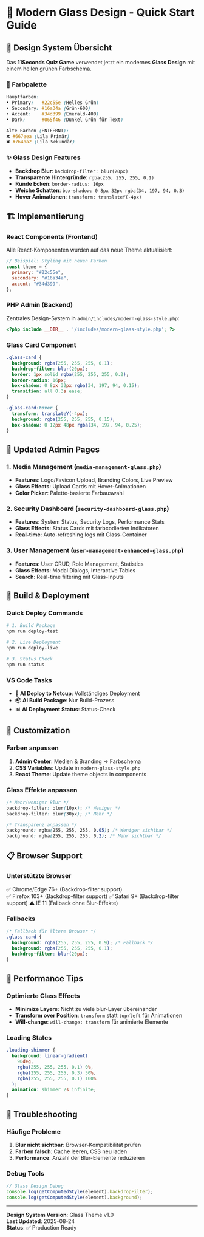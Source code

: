 # 🚀 Modern Glass Design - Quick Start Guide

## 🎨 Design System Übersicht

Das **11Seconds Quiz Game** verwendet jetzt ein modernes **Glass Design** mit einem hellen grünen Farbschema.

### 🌈 Farbpalette

```css
Hauptfarben:
• Primary:   #22c55e (Helles Grün)
• Secondary: #16a34a (Grün-600)
• Accent:    #34d399 (Emerald-400)
• Dark:      #065f46 (Dunkel Grün für Text)

Alte Farben (ENTFERNT):
❌ #667eea (Lila Primär)
❌ #764ba2 (Lila Sekundär)
```

### ✨ Glass Design Features

- **Backdrop Blur**: `backdrop-filter: blur(20px)`
- **Transparente Hintergründe**: `rgba(255, 255, 255, 0.1)`
- **Runde Ecken**: `border-radius: 16px`
- **Weiche Schatten**: `box-shadow: 0 8px 32px rgba(34, 197, 94, 0.3)`
- **Hover Animationen**: `transform: translateY(-4px)`

## 🏗️ Implementierung

### React Components (Frontend)

Alle React-Komponenten wurden auf das neue Theme aktualisiert:

```jsx
// Beispiel: Styling mit neuen Farben
const theme = {
  primary: "#22c55e",
  secondary: "#16a34a",
  accent: "#34d399",
};
```

### PHP Admin (Backend)

Zentrales Design-System in `admin/includes/modern-glass-style.php`:

```php
<?php include __DIR__ . '/includes/modern-glass-style.php'; ?>
```

### Glass Card Component

```css
.glass-card {
  background: rgba(255, 255, 255, 0.1);
  backdrop-filter: blur(20px);
  border: 1px solid rgba(255, 255, 255, 0.2);
  border-radius: 16px;
  box-shadow: 0 8px 32px rgba(34, 197, 94, 0.15);
  transition: all 0.3s ease;
}

.glass-card:hover {
  transform: translateY(-4px);
  background: rgba(255, 255, 255, 0.15);
  box-shadow: 0 12px 48px rgba(34, 197, 94, 0.25);
}
```

## 📱 Updated Admin Pages

### 1. Media Management (`media-management-glass.php`)

- **Features**: Logo/Favicon Upload, Branding Colors, Live Preview
- **Glass Effects**: Upload Cards mit Hover-Animationen
- **Color Picker**: Palette-basierte Farbauswahl

### 2. Security Dashboard (`security-dashboard-glass.php`)

- **Features**: System Status, Security Logs, Performance Stats
- **Glass Effects**: Status Cards mit farbcodierten Indikatoren
- **Real-time**: Auto-refreshing logs mit Glass-Container

### 3. User Management (`user-management-enhanced-glass.php`)

- **Features**: User CRUD, Role Management, Statistics
- **Glass Effects**: Modal Dialogs, Interactive Tables
- **Search**: Real-time filtering mit Glass-Inputs

## 🚀 Build & Deployment

### Quick Deploy Commands

```bash
# 1. Build Package
npm run deploy-test

# 2. Live Deployment
npm run deploy-live

# 3. Status Check
npm run status
```

### VS Code Tasks

- **🤖 AI Deploy to Netcup**: Vollständiges Deployment
- **📦 AI Build Package**: Nur Build-Prozess
- **📊 AI Deployment Status**: Status-Check

## 🔧 Customization

### Farben anpassen

1. **Admin Center**: Medien & Branding → Farbschema
2. **CSS Variables**: Update in `modern-glass-style.php`
3. **React Theme**: Update theme objects in components

### Glass Effekte anpassen

```css
/* Mehr/weniger Blur */
backdrop-filter: blur(10px); /* Weniger */
backdrop-filter: blur(30px); /* Mehr */

/* Transparenz anpassen */
background: rgba(255, 255, 255, 0.05); /* Weniger sichtbar */
background: rgba(255, 255, 255, 0.2); /* Mehr sichtbar */
```

## 📋 Browser Support

### Unterstützte Browser

✅ Chrome/Edge 76+ (Backdrop-filter support)  
✅ Firefox 103+ (Backdrop-filter support)
✅ Safari 9+ (Backdrop-filter support)
⚠️ IE 11 (Fallback ohne Blur-Effekte)

### Fallbacks

```css
/* Fallback für ältere Browser */
.glass-card {
  background: rgba(255, 255, 255, 0.9); /* Fallback */
  background: rgba(255, 255, 255, 0.1);
  backdrop-filter: blur(20px);
}
```

## 🎯 Performance Tips

### Optimierte Glass Effects

- **Minimize Layers**: Nicht zu viele blur-Layer übereinander
- **Transform over Position**: `transform` statt `top/left` für Animationen
- **Will-change**: `will-change: transform` für animierte Elemente

### Loading States

```css
.loading-shimmer {
  background: linear-gradient(
    90deg,
    rgba(255, 255, 255, 0.1) 0%,
    rgba(255, 255, 255, 0.3) 50%,
    rgba(255, 255, 255, 0.1) 100%
  );
  animation: shimmer 2s infinite;
}
```

## 🐛 Troubleshooting

### Häufige Probleme

1. **Blur nicht sichtbar**: Browser-Kompatibilität prüfen
2. **Farben falsch**: Cache leeren, CSS neu laden
3. **Performance**: Anzahl der Blur-Elemente reduzieren

### Debug Tools

```javascript
// Glass Design Debug
console.log(getComputedStyle(element).backdropFilter);
console.log(getComputedStyle(element).background);
```

---

**Design System Version**: Glass Theme v1.0  
**Last Updated**: 2025-08-24  
**Status**: ✅ Production Ready
